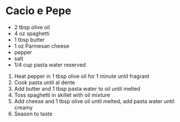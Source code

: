 # Cacio e Pepe

* 2 tbsp olive oil
* 4 oz spaghetti
* 1 tbsp butter
* 1 oz Parmesan cheese
* pepper
* salt
* 1/4 cup pasta water reserved

1. Heat pepper in 1 tbsp olive oil for 1 minute until fragrant
1. Cook pasta until al dente
1. Add butter and 1 tbsp pasta water to oil until melted
1. Toss spaghetti in skillet with oil mixture
1. Add cheese and 1 tbsp olive oil until melted, add pasta water until creamy
1. Season to taste
